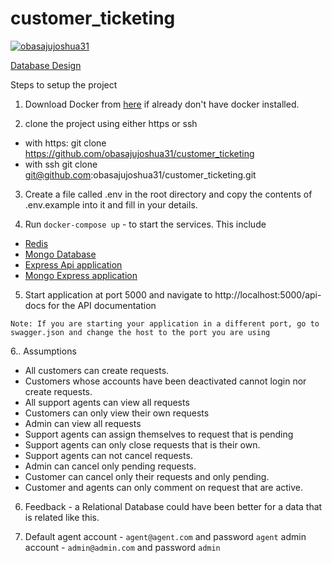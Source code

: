 # customer_ticketing


[![obasajujoshua31](https://circleci.com/gh/obasajujoshua31/customer_ticketing.svg?style=svg)](https://app.circleci.com/pipelines/github/obasajujoshua31/customer_ticketing)



[Database Design](https://dbdesigner.page.link/v1j6cyS1D3syh87z5)


Steps to setup the project

1. Download Docker from [here](https://www.docker.com/products/docker-desktop) if already don't have docker installed.

2. clone the project using either https or ssh
- with https:  git clone https://github.com/obasajujoshua31/customer_ticketing
- with ssh git clone git@github.com:obasajujoshua31/customer_ticketing.git

3. Create a file called .env in the root directory and copy the contents of .env.example into it and fill in your details.
 

4. Run `docker-compose up` - to start the services. This include 

- [Redis](https://redis.io)
- [Mongo Database](https://mongodb.com)
- [Express Api application](https://expressjs.com)
- [Mongo Express application](https://github.com/mongo-express/mongo-express)

5. Start application at port 5000 and navigate to http://localhost:5000/api-docs for the API documentation

`Note: If you are starting your application in a different port, go to swagger.json and change the host to the port you are using`


6.. Assumptions

- All customers can create requests.
- Customers whose accounts have been deactivated cannot login nor create requests.
- All support agents can view all requests
- Customers can only view their own requests
- Admin can view all requests
- Support agents can assign themselves to request that is pending
- Support agents can only close requests that is their own.
- Support agents can not cancel requests.
- Admin can cancel only pending requests.
- Customer can cancel only their requests and only pending.
- Customer and agents can only comment on request that are active.


6. Feedback - a Relational Database could have been better for a data that is related like this. 

7. Default agent account - `agent@agent.com` and password `agent`
            admin account - `admin@admin.com` and password `admin`
